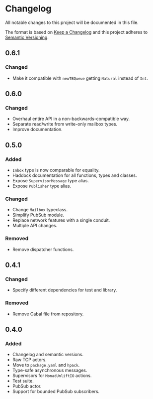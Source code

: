 # Changelog
All notable changes to this project will be documented in this file.

The format is based on [Keep a Changelog](http://keepachangelog.com/en/1.0.0/)
and this project adheres to [Semantic Versioning](http://semver.org/spec/v2.0.0.html).

## 0.6.1
### Changed
- Make it compatible with `newTBQueue` getting `Natural` instead of `Int`.

## 0.6.0
### Changed
- Overhaul entire API in a non-backwards-compatible way.
- Separate read/write from write-only mailbox types.
- Improve documentation.

## 0.5.0
### Added
- `Inbox` type is now comparable for equality.
- Haddock documentation for all functions, types and classes.
- Expose `SupervisorMessage` type alias.
- Expose `Publisher` type alias.

### Changed
- Change `Mailbox` typeclass.
- Simplify PubSub module.
- Replace network features with a single conduit.
- Multiple API changes.

### Removed
- Remove dispatcher functions.

## 0.4.1
### Changed
- Specify different dependencies for test and library.

### Removed
- Remove Cabal file from repository.

## 0.4.0
### Added
- Changelog and semantic versions.
- Raw TCP actors.
- Move to `package.yaml` and `hpack`.
- Type-safe asynchronous messages.
- Supervisors for `MonadUnliftIO` actions.
- Test suite.
- PubSub actor.
- Support for bounded PubSub subscribers.

